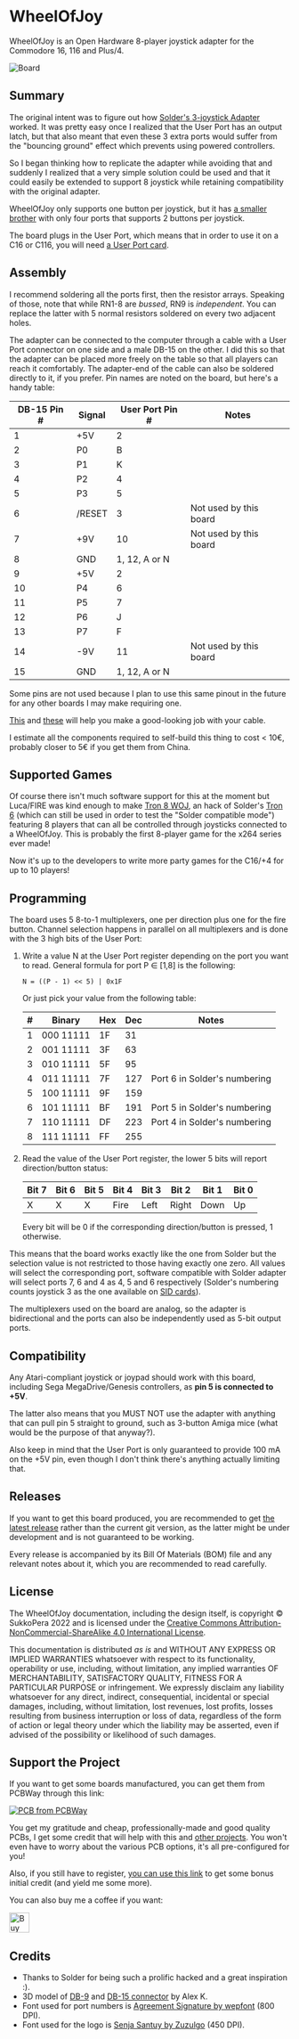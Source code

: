 # WheelOfJoy
WheelOfJoy is an Open Hardware 8-player joystick adapter for the Commodore 16, 116 and Plus/4.

![Board](https://raw.githubusercontent.com/SukkoPera/WheelOfJoy/master/img/render-top.png)

## Summary
The original intent was to figure out how [Solder's 3-joystick Adapter](https://plus4world.powweb.com/hardware/3fach_Joystickadapter_Synergy) worked. It was pretty easy once I realized that the User Port has an output latch, but that also meant that even these 3 extra ports would suffer from the "bouncing ground" effect which prevents using powered controllers.

So I began thinking how to replicate the adapter while avoiding that and suddenly I realized that a very simple solution could be used and that it could easily be extended to support 8 joystick while retaining compatibility with the original adapter.

WheelOfJoy only supports one button per joystick, but it has [a smaller brother](https://github.com/SukkoPera/WheelOfJoyMini) with only four ports that supports 2 buttons per joystick.

The board plugs in the User Port, which means that in order to use it on a C16 or C116, you will need [a User Port card](https://github.com/SukkoPera/16up).

## Assembly
I recommend soldering all the ports first, then the resistor arrays. Speaking of those, note that while RN1-8 are *bussed*, RN9 is *independent*. You can replace the latter with 5 normal resistors soldered on every two adjacent holes.

The adapter can be connected to the computer through a cable with a User Port connector on one side and a male DB-15 on the other. I did this so that the adapter can be placed more freely on the table so that all players can reach it comfortably. The adapter-end of the cable can also be soldered directly to it, if you prefer. Pin names are noted on the board, but here's a handy table:

| DB-15 Pin # | Signal | User Port Pin # | Notes                  |
|-------------|--------|-----------------|------------------------|
|1	          | +5V    | 2               |                        |
|2	          | P0     | B               |                        |
|3	          | P1     | K               |                        |
|4	          | P2     | 4               |                        |
|5	          | P3     | 5               |                        |
|6	          | /RESET | 3               | Not used by this board |
|7	          | +9V    | 10              | Not used by this board |
|8	          | GND    | 1, 12, A or N   |                        |
|9	          | +5V    | 2               |                        |
|10	          | P4     | 6               |                        |
|11	          | P5     | 7               |                        |
|12	          | P6     | J               |                        |
|13	          | P7     | F               |                        |
|14	          | -9V    | 11              | Not used by this board |
|15	          | GND    | 1, 12, A or N   |                        |

Some pins are not used because I plan to use this same pinout in the future for any other boards I may make requiring one.

[This](https://www.thingiverse.com/thing:3368773) and [these](https://www.thingiverse.com/thing:5213203) will help you make a good-looking job with your cable.

I estimate all the components required to self-build this thing to cost < 10€, probably closer to 5€ if you get them from China.

## Supported Games
Of course there isn't much software support for this at the moment but Luca/FIRE was kind enough to make [Tron 8 WOJ](https://plus4world.powweb.com/software/Tron_8_WOJ), an hack of Solder's [Tron 6](https://plus4world.powweb.com/software/Tron_6) (which can still be used in order to test the "Solder compatible mode") featuring 8 players that can all be controlled through joysticks connected to a WheelOfJoy. This is probably the first 8-player game for the x264 series ever made!

Now it's up to the developers to write more party games for the C16/+4 for up to 10 players!

## Programming
The board uses 5 8-to-1 multiplexers, one per direction plus one for the fire button. Channel selection happens in parallel on all multiplexers and is done with the 3 high bits of the User Port:

1. Write a value N at the User Port register depending on the port you want to read. General formula for port P ∈ [1,8] is the following:

   ```N = ((P - 1) << 5) | 0x1F```

   Or just pick your value from the following table:

   | # | Binary    | Hex| Dec | Notes                        |
   |---|-----------|----|-----|------------------------------|
   | 1 | 000 11111 | 1F |  31 |                              |
   | 2 | 001 11111 | 3F |  63 |                              |
   | 3 | 010 11111 | 5F |  95 |                              |
   | 4 | 011 11111 | 7F | 127 | Port 6 in Solder's numbering |
   | 5 | 100 11111 | 9F | 159 |                              |
   | 6 | 101 11111 | BF | 191 | Port 5 in Solder's numbering |
   | 7 | 110 11111 | DF | 223 | Port 4 in Solder's numbering |
   | 8 | 111 11111 | FF | 255 |                              |

2. Read the value of the User Port register, the lower 5 bits will report direction/button status:

   | Bit 7 | Bit 6 | Bit 5 | Bit 4 | Bit 3 | Bit 2 | Bit 1 | Bit 0 |
   |-------|-------|-------|-------|-------|-------|-------|-------|
   |   X   |   X   |   X   | Fire  | Left  | Right | Down  | Up    |

   Every bit will be 0 if the corresponding direction/button is pressed, 1 otherwise.

This means that the board works exactly like the one from Solder but the selection value is not restricted to those having exactly one zero. All values will select the corresponding port, software compatible with Solder adapter will select ports 7, 6 and 4 as 4, 5 and 6 respectively (Solder's numbering counts joystick 3 as the one available on [SID cards](https://github.com/SukkoPera/ReSeed)).

The multiplexers used on the board are analog, so the adapter is bidirectional and the ports can also be independently used as 5-bit output ports.

## Compatibility
Any Atari-compliant joystick or joypad should work with this board, including Sega MegaDrive/Genesis controllers, as **pin 5 is connected to +5V**.

The latter also means that you MUST NOT use the adapter with anything that can pull pin 5 straight to ground, such as 3-button Amiga mice (what would be the purpose of that anyway?).

Also keep in mind that the User Port is only guaranteed to provide 100 mA on the +5V pin, even though I don't think there's anything actually limiting that.

## Releases
If you want to get this board produced, you are recommended to get [the latest release](https://github.com/SukkoPera/WheelOfJoy/releases) rather than the current git version, as the latter might be under development and is not guaranteed to be working.

Every release is accompanied by its Bill Of Materials (BOM) file and any relevant notes about it, which you are recommended to read carefully.

## License
The WheelOfJoy documentation, including the design itself, is copyright &copy; SukkoPera 2022 and is licensed under the [Creative Commons Attribution-NonCommercial-ShareAlike 4.0 International License](https://creativecommons.org/licenses/by-nc-sa/4.0/).

This documentation is distributed *as is* and WITHOUT ANY EXPRESS OR IMPLIED WARRANTIES whatsoever with respect to its functionality, operability or use, including, without limitation, any implied warranties OF MERCHANTABILITY, SATISFACTORY QUALITY, FITNESS FOR A PARTICULAR PURPOSE or infringement. We expressly disclaim any liability whatsoever for any direct, indirect, consequential, incidental or special damages, including, without limitation, lost revenues, lost profits, losses resulting from business interruption or loss of data, regardless of the form of action or legal theory under which the liability may be asserted, even if advised of the possibility or likelihood of such damages.

## Support the Project
If you want to get some boards manufactured, you can get them from PCBWay through this link:

[![PCB from PCBWay](https://www.pcbway.com/project/img/images/frompcbway.png)](https://www.pcbway.com/project/shareproject/WheelOfJoy_Commodore_16_116_4_8_Player_Joystick_Adapter_059c7037.html)

You get my gratitude and cheap, professionally-made and good quality PCBs, I get some credit that will help with this and [other projects](https://www.pcbway.com/project/member/shareproject/?bmbid=41100). You won't even have to worry about the various PCB options, it's all pre-configured for you!

Also, if you still have to register, [you can use this link](https://www.pcbway.com/setinvite.aspx?inviteid=41100) to get some bonus initial credit (and yield me some more).

You can also buy me a coffee if you want:

<a href='https://ko-fi.com/L3L0U18L' target='_blank'><img height='36' style='border:0px;height:36px;' src='https://az743702.vo.msecnd.net/cdn/kofi2.png?v=2' border='0' alt='Buy Me a Coffee at ko-fi.com' /></a>

## Credits
* Thanks to Solder for being such a prolific hacked and a great inspiration :).
* 3D model of [DB-9](https://grabcad.com/library/d-sub-9-pin-male-1) and [DB-15 connector](https://grabcad.com/library/d-sub-15-pin-female-2-lines-1) by Alex K.
* Font used for port numbers is [Agreement Signature by wepfont](https://www.fontspace.com/a-agreement-signature-font-f52534) (800 DPI).
* Font used for the logo is [Senja Santuy by Zuzulgo](https://www.fontspace.com/senja-santuy-font-f74971) (450 DPI).
